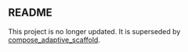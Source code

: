 ## README

This project is no longer updated. It is superseded by [compose_adaptive_scaffold](https://github.com/tkuenneth/compose_adaptive_scaffold).